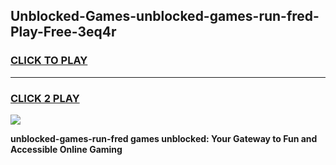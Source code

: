 
## Unblocked-Games-unblocked-games-run-fred-Play-Free-3eq4r
<h3>
<a href="https://premium76.site?title=unblocked-games-run-fred&ref=22A">CLICK TO PLAY</a></h3>
<hr>

<h3>
<a href="https://premium76.site?title=unblocked-games-run-fred&ref=22A">CLICK 2 PLAY</a>
  
</h3>

<a href="https://premium76.site?title=unblocked-games-run-fred&ref=22A"><img src="https://clearcache.store/games.png"></a>


**unblocked-games-run-fred games unblocked: Your Gateway to Fun and Accessible Online Gaming**

